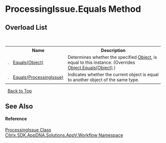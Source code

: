 # ProcessingIssue.Equals Method 
 


## Overload List
&nbsp;<table><tr><th></th><th>Name</th><th>Description</th></tr><tr><td>![Public method](media/pubmethod.gif "Public method")</td><td><a href="8e02e5e8-a9f2-dbac-6a4a-a7815c9ee750">Equals(Object)</a></td><td>
Determines whether the specified <a href="http://msdn2.microsoft.com/en-us/library/e5kfa45b" target="_blank">Object</a>, is equal to this instance.
 (Overrides <a href="http://msdn2.microsoft.com/en-us/library/bsc2ak47" target="_blank">Object.Equals(Object)</a>.)</td></tr><tr><td>![Public method](media/pubmethod.gif "Public method")</td><td><a href="7b6155e1-ac43-f411-668f-94d6c9c57be0">Equals(ProcessingIssue)</a></td><td>
Indicates whether the current object is equal to another object of the same type.</td></tr></table>&nbsp;
<a href="#processingissue.equals-method">Back to Top</a>

## See Also


#### Reference
<a href="53a072e5-a9aa-5567-ee0b-51600c20f6c6">ProcessingIssue Class</a><br /><a href="1e038e44-3abf-af35-22ef-5107a48f9af4">Citrix.SDK.AppDNA.Solutions.AppV.Workflow Namespace</a><br />